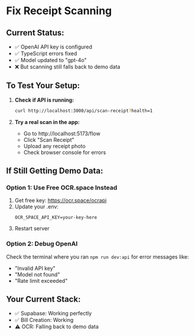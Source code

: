 # Fix Receipt Scanning

## Current Status:
- ✅ OpenAI API key is configured
- ✅ TypeScript errors fixed
- ✅ Model updated to "gpt-4o"
- ❌ But scanning still falls back to demo data

## To Test Your Setup:

1. **Check if API is running:**
   ```bash
   curl http://localhost:3000/api/scan-receipt?health=1
   ```

2. **Try a real scan in the app:**
   - Go to http://localhost:5173/flow
   - Click "Scan Receipt"
   - Upload any receipt photo
   - Check browser console for errors

## If Still Getting Demo Data:

### Option 1: Use Free OCR.space Instead
1. Get free key: https://ocr.space/ocrapi
2. Update your .env:
   ```
   OCR_SPACE_API_KEY=your-key-here
   ```
3. Restart server

### Option 2: Debug OpenAI
Check the terminal where you ran `npm run dev:api` for error messages like:
- "Invalid API key"
- "Model not found"
- "Rate limit exceeded"

## Your Current Stack:
- ✅ Supabase: Working perfectly
- ✅ Bill Creation: Working
- ⚠️  OCR: Falling back to demo data
